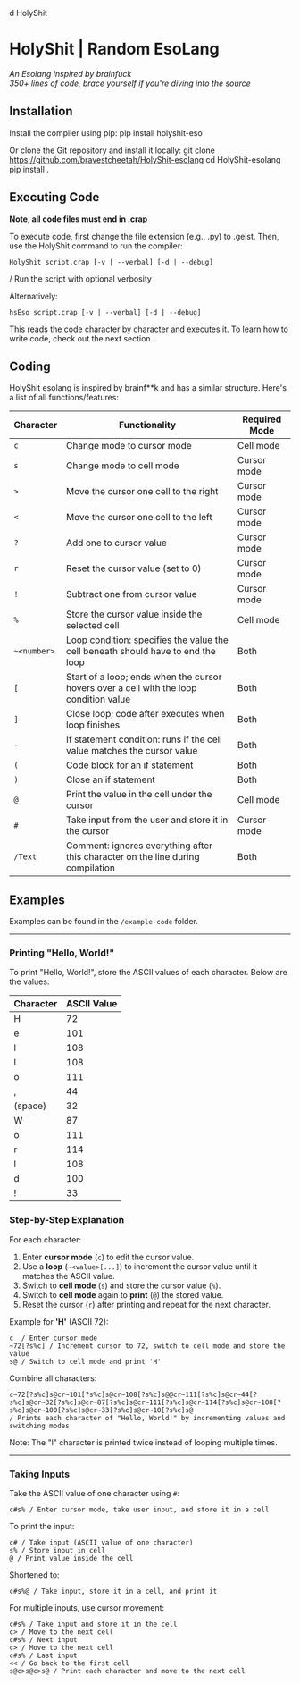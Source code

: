 d HolyShit
# HolyShit | Random EsoLang

*An Esolang inspired by brainfuck*  
*350+ lines of code, brace yourself if you're diving into the source*

## Installation

Install the compiler using pip:
pip install holyshit-eso

Or clone the Git repository and install it locally:
git clone https://github.com/bravestcheetah/HolyShit-esolang
cd HolyShit-esolang
pip install .


## Executing Code
**Note, all code files must end in .crap**

To execute code, first change the file extension (e.g., .py) to .geist. Then, use the HolyShit command to run the compiler:
``` Bash/terminal
HolyShit script.crap [-v | --verbal] [-d | --debug]
```
/ Run the script with optional verbosity

Alternatively:
``` Bash/terminal
hsEso script.crap [-v | --verbal] [-d | --debug]
```

This reads the code character by character and executes it. To learn how to write code, check out the next section.


## Coding

HolyShit esolang is inspired by brainf**k and has a similar structure. Here's a list of all functions/features:

| Character    | Functionality | Required Mode |
|--------------|---------------|---------------|
| `c`          | Change mode to cursor mode | Cell mode |
| `s`          | Change mode to cell mode | Cursor mode |
| `>`          | Move the cursor one cell to the right | Cursor mode |
| `<`          | Move the cursor one cell to the left | Cursor mode |
| `?`          | Add one to cursor value | Cursor mode |
| `r`          | Reset the cursor value (set to 0) | Cursor mode |
| `!`          | Subtract one from cursor value | Cursor mode |
| `%`          | Store the cursor value inside the selected cell | Cell mode |
| `~<number>`  | Loop condition: specifies the value the cell beneath should have to end the loop | Both |
| `[`          | Start of a loop; ends when the cursor hovers over a cell with the loop condition value | Both |
| `]`          | Close loop; code after executes when loop finishes | Both |
| `-`          | If statement condition: runs if the cell value matches the cursor value | Both |
| `(`          | Code block for an if statement | Both |
| `)`          | Close an if statement | Both |
| `@`          | Print the value in the cell under the cursor | Cell mode |
| `#`          | Take input from the user and store it in the cursor | Cursor mode |
| `/Text`      | Comment: ignores everything after this character on the line during compilation | Both |

## Examples

Examples can be found in the `/example-code` folder.

---
### Printing "Hello, World!"

To print "Hello, World!", store the ASCII values of each character. Below are the values:

| Character | ASCII Value |
|-----------|-------------|
| H         | 72          |
| e         | 101         |
| l         | 108         |
| l         | 108         |
| o         | 111         |
| ,         | 44          |
| (space)   | 32          |
| W         | 87          |
| o         | 111         |
| r         | 114         |
| l         | 108         |
| d         | 100         |
| !         | 33          |

### Step-by-Step Explanation

For each character:
1. Enter **cursor mode** (`c`) to edit the cursor value.
2. Use a **loop** (`~<value>[...]`) to increment the cursor value until it matches the ASCII value.
3. Switch to **cell mode** (`s`) and store the cursor value (`%`).
4. Switch to **cell mode** again to **print** (`@`) the stored value.
5. Reset the cursor (`r`) after printing and repeat for the next character.

Example for **'H'** (ASCII 72):
``` HolyShit
c  / Enter cursor mode
~72[?s%c] / Increment cursor to 72, switch to cell mode and store the value
s@ / Switch to cell mode and print 'H'
```

Combine all characters:
``` HolyShit
c~72[?s%c]s@cr~101[?s%c]s@cr~108[?s%c]s@@cr~111[?s%c]s@cr~44[?s%c]s@cr~32[?s%c]s@cr~87[?s%c]s@cr~111[?s%c]s@cr~114[?s%c]s@cr~108[?s%c]s@cr~100[?s%c]s@cr~33[?s%c]s@cr~10[?s%c]s@
/ Prints each character of "Hello, World!" by incrementing values and switching modes
```

Note: The "l" character is printed twice instead of looping multiple times.

---

### Taking Inputs

Take the ASCII value of one character using `#`:
``` HolyShit
c#s% / Enter cursor mode, take user input, and store it in a cell
```

To print the input:
``` HolyShit
c# / Take input (ASCII value of one character)
s% / Store input in cell
@ / Print value inside the cell
```

Shortened to:
``` HolyShit
c#s%@ / Take input, store it in a cell, and print it
```

For multiple inputs, use cursor movement:
```HolyShit
c#s% / Take input and store it in the cell
c> / Move to the next cell
c#s% / Next input
c> / Move to the next cell
c#s% / Last input
<< / Go back to the first cell
s@c>s@c>s@ / Print each character and move to the next cell
```
